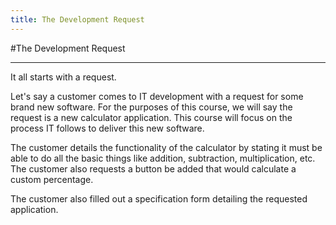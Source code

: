 ```yaml
---
title: The Development Request
---
```


#The Development Request

--------------------------------------------------------------------------------
It all starts with a request. 

Let's say a customer comes to IT development with a request for some brand new software. For the purposes of this course, we will say the request is a new calculator application. This course will focus on the process IT follows to deliver this new software.

The customer details the functionality of the calculator by stating it must be able to do all the basic things like addition, subtraction, multiplication, etc. The customer also requests a button be added that would calculate a custom percentage.

The customer also filled out a specification form detailing the requested application. 

